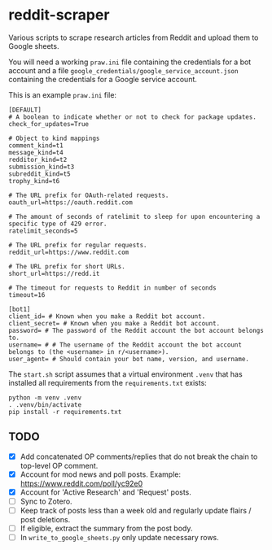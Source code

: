 # reddit-scraper
Various scripts to scrape research articles from Reddit and upload them to Google sheets.

You will need a working `praw.ini` file containing the credentials for a bot account and a file `google_credentials/google_service_account.json` containing the credentials for a Google service account.

This is an example `praw.ini` file:
```
[DEFAULT]
# A boolean to indicate whether or not to check for package updates.
check_for_updates=True

# Object to kind mappings
comment_kind=t1
message_kind=t4
redditor_kind=t2
submission_kind=t3
subreddit_kind=t5
trophy_kind=t6

# The URL prefix for OAuth-related requests.
oauth_url=https://oauth.reddit.com

# The amount of seconds of ratelimit to sleep for upon encountering a specific type of 429 error.
ratelimit_seconds=5

# The URL prefix for regular requests.
reddit_url=https://www.reddit.com

# The URL prefix for short URLs.
short_url=https://redd.it

# The timeout for requests to Reddit in number of seconds
timeout=16

[bot1]
client_id= # Known when you make a Reddit bot account.
client_secret= # Known when you make a Reddit bot account.
password= # The password of the Reddit account the bot account belongs to.
username= # # The username of the Reddit account the bot account belongs to (the <username> in r/<username>).
user_agent= # Should contain your bot name, version, and username.
```

The `start.sh` script assumes that a virtual environment `.venv` that has installed all requirements from the `requirements.txt` exists:
```commandline
python -m venv .venv
. .venv/bin/activate
pip install -r requirements.txt
```

## TODO
- [x] Add concatenated OP comments/replies that do not break the chain to top-level OP comment.
- [x] Account for mod news and poll posts. Example: https://www.reddit.com/poll/yc92e0
- [x] Account for 'Active Research' and 'Request' posts.
- [ ] Sync to Zotero.
- [ ] Keep track of posts less than a week old and regularly update flairs / post deletions.
- [ ] If eligible, extract the summary from the post body.
- [ ] In `write_to_google_sheets.py` only update necessary rows.